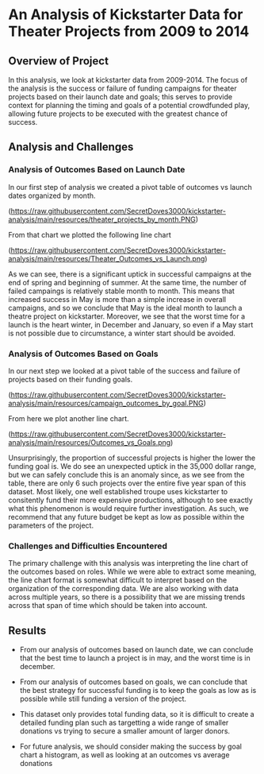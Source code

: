 # An Analysis of Kickstarter Data for Theater Projects from 2009 to 2014

## Overview of Project

In this analysis, we look at kickstarter data from 2009-2014. The focus of the analysis is the success or failure of funding campaigns for theater projects based on their launch date and goals; this serves to provide context for planning the timing and goals of a potential crowdfunded play, allowing future projects to be executed with the greatest chance of success.

## Analysis and Challenges

### Analysis of Outcomes Based on Launch Date

In our first step of analysis we created a pivot table of outcomes vs launch dates organized by month. 

(https://raw.githubusercontent.com/SecretDoves3000/kickstarter-analysis/main/resources/theater_projects_by_month.PNG)

From that chart we plotted the following line chart

(https://raw.githubusercontent.com/SecretDoves3000/kickstarter-analysis/main/resources/Theater_Outcomes_vs_Launch.png)

As we can see, there is a significant uptick in successful campaigns at the end of spring and beginning of summer. At the same time, the number of failed campaings is relatively stable month to month. This means that increased success in May is more than a simple increase in overall campaigns, and so we conclude that May is the ideal month to launch a theatre project on kickstarter. Moreover, we see that the worst time for a launch is the heart winter, in December and January, so even if a May start is not possible due to circumstance, a winter start should be avoided.

### Analysis of Outcomes Based on Goals

In our next step we looked at a pivot table of the success and failure of projects based on their funding goals. 

(https://raw.githubusercontent.com/SecretDoves3000/kickstarter-analysis/main/resources/campaign_outcomes_by_goal.PNG)

From here we plot another line chart.

(https://raw.githubusercontent.com/SecretDoves3000/kickstarter-analysis/main/resources/Outcomes_vs_Goals.png)

Unsurprisingly, the proportion of successful projects is higher the lower the funding goal is. We do see an unexpected uptick in the 35,000 dollar range, but we can safely conclude this is an anomaly since, as we see from the table, there are only 6 such projects over the entire five year span of this dataset. Most likely, one well established troupe uses kickstarter to consitently fund their more expensive productions, although to see exactly what this phenomenon is would require further investigation. As such, we recommend that any future budget be kept as low as possible within the parameters of the project.

### Challenges and Difficulties Encountered

The primary challenge with this analysis was interpreting the line chart of the outcomes based on roles. While we were able to extract some meaning, the line chart format is somewhat difficult to interpret based on the organization of the corresponding data. We are also working with data across multiple years, so there is a possibility that we are missing trends across that span of time which should be taken into account.

## Results

- From our analysis of outcomes based on launch date, we can conclude that the best time to launch a project is in may, and the worst time is in december.

- From our analysis of outcomes based on goals, we can conclude that the best strategy for successful funding is to keep the goals as low as is possible while still funding a version of the project. 

- This dataset only provides total funding data, so it is difficult to create a detailed funding plan such as targetting a wide range of smaller donations vs trying to secure a smaller amount of larger donors.

- For future analysis, we should consider making the success by goal chart a histogram, as well as looking at an outcomes vs average donations 
